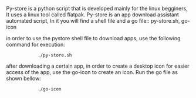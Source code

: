 Py-store is a python script that is developed mainly for the linux begginers, It uses a linux tool called flatpak.
Py-store is an app download assistant automated script, In it you will find a shell file and a go file:: py-store.sh, go-icon
        
in order to use the pystore shell file to download apps, use the following command for execution:
                
                ./py-store.sh


after downloading a certain app, in order to create a desktop icon for easier access of the app, use the go-icon to create an icon.
Run the go file as shown bellow:

                ./go-icon

